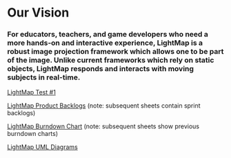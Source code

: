 # Our Vision 
### For educators, teachers, and game developers who need a more hands-on and interactive experience, LightMap is a robust image projection framework which allows one to be part of the image. Unlike current frameworks which rely on static objects, LightMap responds and interacts with moving subjects in real-time.

[LightMap Test #1](https://drive.google.com/open?id=1sU8oappepLi0fPZjXLetUffXKcg6MAG6ng)

[LightMap Product Backlogs](https://docs.google.com/spreadsheets/d/1KzVy8__O7hYm5OYdYDgpwn8v_2NLT_NFqykj1n62cC0/edit?usp=sharing) (note: subsequent sheets contain sprint backlogs)

[LightMap Burndown Chart](https://docs.google.com/spreadsheets/d/1Ahi36pMBZp_S9xYot1CPSjrou3HqOCyGpo3ACNAwtpA/edit?usp=sharing) (note: subsequent sheets show previous burndown charts)

[LightMap UML Diagrams](https://github.com/imlasky/LightMap/tree/master/Documentation/UML)
